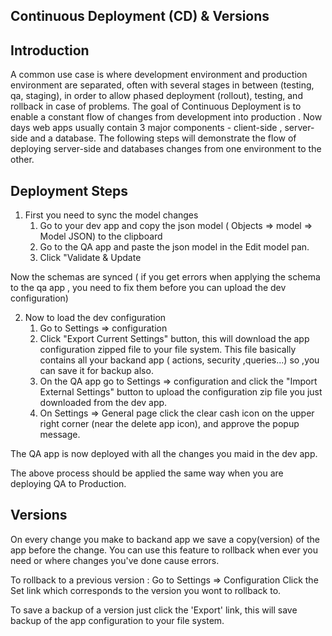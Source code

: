 ## Continuous Deployment (CD) & Versions


## Introduction
A common use case is where development environment and production environment are separated, often with several stages in between (testing, qa, staging), in order to allow phased deployment (rollout), testing, and rollback in case of problems.
The goal of Continuous Deployment is to enable a constant flow of changes from development into production .
Now days web apps usually contain 3 major components - client-side , server-side and a database.
The following steps will demonstrate the flow of deploying server-side and databases changes from one environment to the other.

## Deployment Steps
1. First you need to sync the model changes
    1. Go to your dev app and copy the json model ( Objects => model => Model JSON) to the clipboard
    2. Go to the QA app and paste the json model in the Edit model pan.
    3. Click "Validate & Update

Now the schemas are synced ( if you get errors when applying the schema to the qa app , you need to fix them before you can upload the dev configuration)

2. Now to load the dev configuration
    1. Go to Settings => configuration
    2. Click "Export Current Settings" button, this will download the app configuration zipped file to your file system. This file basically contains all your backand app ( actions, security ,queries...) so ,you can save it for backup also.
    3. On the QA app go to Settings => configuration and  click the "Import External Settings" button to upload the configuration zip file you just downloaded from the dev app.
    4. On Settings => General page click the clear cash icon on the upper right corner (near the delete app icon), and approve the popup message.

The QA app is now deployed with all the changes you maid in the dev app.

The above process should be applied the same way when you are deploying QA to Production.

## Versions

On every change you make to backand app we save a copy(version) of the app before the change.
You can use this feature to rollback when ever you need or where changes you've done cause errors.


To rollback to a previous version :
Go to Settings => Configuration
Click the Set link which corresponds to the version you wont to rollback to.

To save a backup of a version just click the 'Export' link, this will save backup of the app configuration to your file system.

